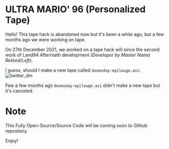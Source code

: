 # ULTRA MARIO' 96 (Personalized Tape)
Hello! This tape hack is abandoned now but it's been a while ago, but a few months ago we were working on tape.

On 27th December 2021, we worked on a tape hack will since the second work of Land94 Aftermath development _(Developer by Master Nama Retired/Left)_.

I guess, should I make a new tape called `doomsday-epilouge.avi`:
![twitter_dm](https://user-images.githubusercontent.com/80534869/175979884-5c2414b4-4193-4d79-b252-dda7b4a032d9.png)

Few a few months ago `doomsday-epilouge.avi` didn't make a new tape but it's canceled.
#
# Note
This Fully Open-Source/Source Code will be coming soon to Github repository.

Enjoy!
